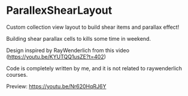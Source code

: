 # ParallexShearLayout
Custom collection view layout to build shear items and parallax effect!

Building shear parallax cells to kills some time in weekend.

Design inspired by RayWenderlich from this video (https://youtu.be/KYUTQQ1usZE?t=402)

Code is completely written by me, and it is not related to raywenderlich courses.

Preview: https://youtu.be/Nr620HqRJ6Y
